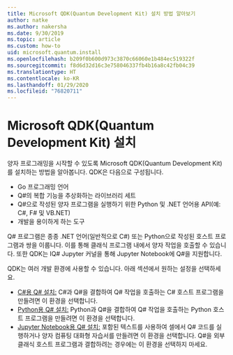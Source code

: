 ```yaml
---
title: Microsoft QDK(Quantum Development Kit) 설치 방법 알아보기
author: natke
ms.author: nakersha
ms.date: 9/30/2019
ms.topic: article
ms.custom: how-to
uid: microsoft.quantum.install
ms.openlocfilehash: b209f0b600d973c3870c66060e1b484ec519322f
ms.sourcegitcommit: f8d6d32d16c3e758046337fb4b16a8c42fb04c39
ms.translationtype: HT
ms.contentlocale: ko-KR
ms.lasthandoff: 01/29/2020
ms.locfileid: "76820711"
---
```

# <a name="install-the-microsoft-quantum-development-kit-qdk"></a>Microsoft QDK(Quantum Development Kit) 설치

양자 프로그래밍을 시작할 수 있도록 Microsoft QDK(Quantum Development Kit)를 설치하는 방법을 알아봅니다. QDK은 다음으로 구성됩니다.

- Go 프로그래밍 언어
- Q#의 복합 기능을 추상화하는 라이브러리 세트
- Q#으로 작성된 양자 프로그램을 실행하기 위한 Python 및 .NET 언어용 API(예: C#, F# 및 VB.NET)
- 개발을 용이하게 하는 도구

Q# 프로그램은 종종 .NET 언어(일반적으로 C#) 또는 Python으로 작성된 호스트 프로그램과 쌍을 이룹니다. 이를 통해 클래식 프로그램 내에서 양자 작업을 호출할 수 있습니다.
또한 QDK는 IQ# Jupyter 커널을 통해 Jupyter Notebook에 Q#을 지원합니다.

QDK는 여러 개발 환경에 사용할 수 있습니다. 아래 섹션에서 원하는 설정을 선택하세요.

- [C#용 Q# 설치:](xref:microsoft.quantum.install.cs) C#과 Q#을 결합하여 Q# 작업을 호출하는 C# 호스트 프로그램을 만들려면 이 환경을 선택합니다.
- [Python용 Q# 설치:](xref:microsoft.quantum.install.python) Python과 Q#을 결합하여 Q# 작업을 호출하는 Python 호스트 프로그램을 만들려면 이 환경을 선택합니다.
- [Jupyter Notebook용 Q# 설치:](xref:microsoft.quantum.install.jupyter) 포함된 텍스트를 사용하여 셀에서 Q# 코드를 실행하거나 양자 컴퓨팅 대화형 자습서를 만들려면 이 환경을 선택합니다. Q#을 외부 클래식 호스트 프로그램과 결합하려는 경우에는 이 환경을 선택하지 마세요.
